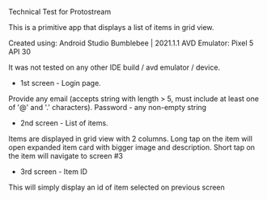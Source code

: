 
Technical Test for Protostream

This is a primitive app that displays a list of items in grid view.

Created using: Android Studio Bumblebee | 2021.1.1
               AVD Emulator: Pixel 5 API 30
               
It was not tested on any other IDE build / avd emulator / device.

- 1st screen - Login page.

Provide any email (accepts string with length > 5, must include at least one of '@' and '.' characters).
Password - any non-empty string

- 2nd screen - List of items.

Items are displayed in grid view with 2 columns.
Long tap on the item will open expanded item card with bigger image and description.
Short tap on the item will navigate to screen #3

- 3rd screen - Item ID

This will simply display an id of item selected on previous screen

